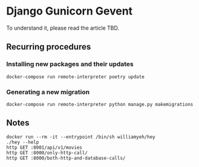 # Django Gunicorn Gevent

To understand it, please read the article TBD.

## Recurring procedures

### Installing new packages and their updates

    docker-compose run remote-interpreter poetry update

### Generating a new migration

    docker-compose run remote-interpreter python manage.py makemigrations

## Notes

    docker run --rm -it --entrypoint /bin/sh williamyeh/hey
    ./hey --help
    http GET :8001/api/v1/movies
    http GET :8000/only-http-call/
    http GET :8000/both-http-and-database-calls/
